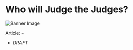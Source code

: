 # Who will Judge the Judges?

<banner class="page-header" role="banner">
  <img src="../assets/images/.webp" alt="Banner Image" style="">
</banner>

Article: [](https://kaihuchen.github.io/articles/) - 
  - *DRAFT*


